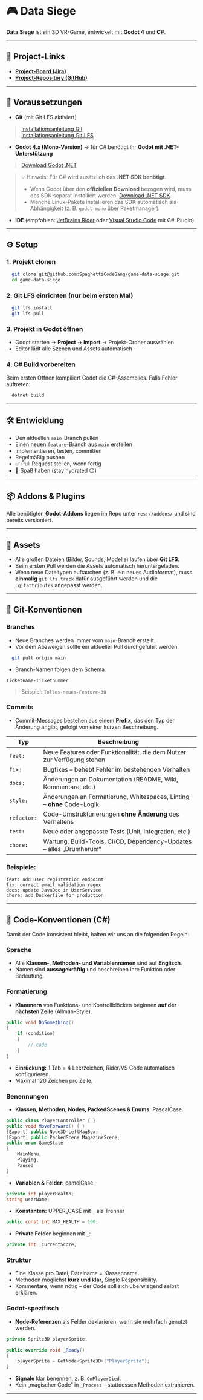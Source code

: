 
# 🎮 Data Siege

**Data Siege** ist ein 3D VR-Game, entwickelt mit **Godot 4** und **C#**.

---

## 🔗 Project-Links
- **[Project-Board (Jira)](https://intermedien.atlassian.net/jira/software/projects/INTMED/list)**
- **[Project-Repository (GitHub)](https://github.com/SpaghettiCodeGang/game-data-siege)**

---

## 🧰 Voraussetzungen

- **Git** (mit Git LFS aktiviert)
> [Installationsanleitung Git](https://git-scm.com/downloads)  
> [Installationsanleitung Git LFS](https://git-lfs.com/)

- **Godot 4.x (Mono-Version)** → für C# benötigt ihr **Godot mit .NET-Unterstützung**
> [Download Godot .NET](https://godotengine.org/download)

> 💡 Hinweis: Für C# wird zusätzlich das **.NET SDK benötigt**.
> - Wenn Godot über den **offiziellen Download** bezogen wird, muss das SDK separat installiert werden: [Download .NET SDK](https://dotnet.microsoft.com/en-us/download).
> - Manche Linux-Pakete installieren das SDK automatisch als Abhängigkeit (z. B. `godot-mono` über Paketmanager).

- **IDE** (empfohlen: [JetBrains Rider](https://www.jetbrains.com/rider/) oder [Visual Studio Code](https://code.visualstudio.com/) mit C#-Plugin)

---

## ⚙️ Setup

### 1. Projekt clonen
```bash
  git clone git@github.com:SpaghettiCodeGang/game-data-siege.git
  cd game-data-siege
```

### 2. Git LFS einrichten (nur beim ersten Mal)
```bash
  git lfs install
  git lfs pull
```

### 3. Projekt in Godot öffnen
- Godot starten → **Project → Import** → Projekt-Ordner auswählen
- Editor lädt alle Szenen und Assets automatisch

### 4. C# Build vorbereiten
Beim ersten Öffnen kompiliert Godot die C#-Assemblies. Falls Fehler auftreten:
```bash
  dotnet build
```

---

## 🛠️ Entwicklung

- Den aktuellen `main`-Branch pullen
- Einen neuen `feature`-Branch aus `main` erstellen
- Implementieren, testen, committen
- Regelmäßig pushen
- ✅ Pull Request stellen, wenn fertig
- 🧃 Spaß haben (stay hydrated 😉)

---

## 📦 Addons & Plugins
Alle benötigten **Godot-Addons** liegen im Repo unter `res://addons/` und sind bereits versioniert.  

---

## 🧩 Assets
- Alle großen Dateien (Bilder, Sounds, Modelle) laufen über **Git LFS**.
- Beim ersten Pull werden die Assets automatisch heruntergeladen.
- Wenn neue Dateitypen auftauchen (z. B. ein neues Audioformat), muss **einmalig** `git lfs track` dafür ausgeführt werden und die `.gitattributes` angepasst werden.

---

## 🌿 Git-Konventionen

### Branches
- Neue Branches werden immer vom `main`-Branch erstellt.
- Vor dem Abzweigen sollte ein aktueller Pull durchgeführt werden:
```bash
  git pull origin main
```
- Branch-Namen folgen dem Schema:
```
Ticketname-Ticketnummer
```
> Beispiel: `Tolles-neues-Feature-30`

### Commits
- Commit-Messages bestehen aus einem **Prefix**, das den Typ der Änderung angibt, gefolgt von einer kurzen Beschreibung.

| Typ         | Beschreibung                                                                 |
|-------------|------------------------------------------------------------------------------|
| `feat:`     | Neue Features oder Funktionalität, die dem Nutzer zur Verfügung stehen       |
| `fix:`      | Bugfixes – behebt Fehler im bestehenden Verhalten                            |
| `docs:`     | Änderungen an Dokumentation (README, Wiki, Kommentare, etc.)                 |
| `style:`    | Änderungen an Formatierung, Whitespaces, Linting – **ohne** Code-Logik       |
| `refactor:` | Code-Umstrukturierungen **ohne Änderung** des Verhaltens                     |
| `test:`     | Neue oder angepasste Tests (Unit, Integration, etc.)                         |
| `chore:`    | Wartung, Build-Tools, CI/CD, Dependency-Updates – alles „Drumherum“          |

### Beispiele:
```
feat: add user registration endpoint
fix: correct email validation regex
docs: update JavaDoc in UserService
chore: add Dockerfile for production
```

---

## 📐 Code-Konventionen (C#)

Damit der Code konsistent bleibt, halten wir uns an die folgenden Regeln:

### Sprache
- Alle **Klassen-, Methoden- und Variablennamen** sind auf **Englisch**.
- Namen sind **aussagekräftig** und beschreiben ihre Funktion oder Bedeutung.

### Formatierung
- **Klammern** von Funktions- und Kontrollblöcken beginnen **auf der nächsten Zeile** (Allman-Style).
```csharp
public void DoSomething()
{
    if (condition)
    {
        // code
    }
}
```

- **Einrückung:** 1 Tab = 4 Leerzeichen, Rider/VS Code automatisch konfigurieren.
- Maximal 120 Zeichen pro Zeile.

### Benennungen
- **Klassen, Methoden, Nodes, PackedScenes & Enums:** PascalCase
```csharp
public class PlayerController { }
public void MoveForward() { }
[Export] public Node3D LeftMagBox;
[Export] public PackedScene MagazineScene;
public enum GameState
{
    MainMenu,
    Playing,
    Paused
}
```

- **Variablen & Felder:** camelCase
```csharp
private int playerHealth;
string userName;
```

- **Konstanten:** UPPER_CASE mit `_` als Trenner
```csharp
public const int MAX_HEALTH = 100;
```

- **Private Felder** beginnen mit `_`:
```csharp
private int _currentScore;
```

### Struktur
- Eine Klasse pro Datei, Dateiname = Klassenname.
- Methoden möglichst **kurz und klar**, Single Responsibility.
- Kommentare, wenn nötig – der Code soll sich überwiegend selbst erklären.

### Godot-spezifisch
- **Node-Referenzen** als Felder deklarieren, wenn sie mehrfach genutzt werden.
```csharp
private Sprite3D playerSprite;

public override void _Ready()
{
    playerSprite = GetNode<Sprite3D>("PlayerSprite");
}
```

- **Signale** klar benennen, z. B. `OnPlayerDied`.
- Kein „magischer Code“ in `_Process` – stattdessen Methoden extrahieren.

---